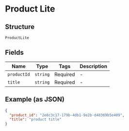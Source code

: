 
# Product Lite

## Structure

`ProductLite`

## Fields

| Name | Type | Tags | Description |
|  --- | --- | --- | --- |
| `productId` | `string` | Required | - |
| `title` | `string` | Required | - |

## Example (as JSON)

```json
{
  "product_id": "2e8c3c17-179b-4db1-9e2b-d48369b5e409",
  "title": "product title"
}
```

